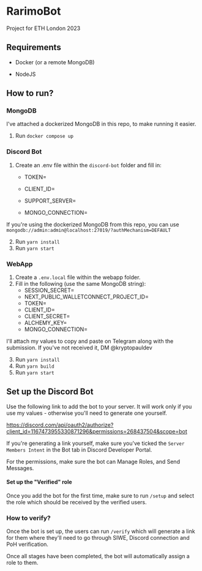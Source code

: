 # RarimoBot
Project for ETH London 2023
## Requirements

- Docker (or a remote MongoDB)

- NodeJS

## How to run?

### MongoDB
I've attached a dockerized MongoDB in this repo, to make running it easier.
1. Run `docker compose up`

### Discord Bot
1. Create an .env file within the `discord-bot` folder and fill in:

	- TOKEN=

	- CLIENT_ID=

	- SUPPORT_SERVER=

	- MONGO_CONNECTION=

If you're using the dockerized MongoDB from this repo, you can use `mongodb://admin:admin@localhost:27019/?authMechanism=DEFAULT`

2. Run `yarn install`
3. Run `yarn start`

### WebApp
1. Create a `.env.local` file within the webapp folder.
2. Fill in the following (use the same MongoDB string):
	- SESSION_SECRET=
	- NEXT_PUBLIC_WALLETCONNECT_PROJECT_ID=
	- TOKEN=
	- CLIENT_ID=
	- CLIENT_SECRET=
	- ALCHEMY_KEY=
	- MONGO_CONNECTION=

I'll attach my values to copy and paste on Telegram along with the submission. If you've not received it, DM @kryptopauldev

3. Run `yarn install`
4. Run `yarn build`
5. Run `yarn start`

## Set up the Discord Bot
Use the following link to add the bot to your server. It will work only if you use my values - otherwise you'll need to generate one yourself. 

https://discord.com/api/oauth2/authorize?client_id=1167473955330871296&permissions=268437504&scope=bot

If you're generating a link yourself, make sure you've ticked the `Server Members Intent` in the Bot tab in Discord Developer Portal.

For the permissions, make sure the bot can Manage Roles, and Send Messages. 

#### Set up the "Verified" role
Once you add the bot for the first time, make sure to run `/setup` and select the role which should be received by the verified users.

### How to verify?
Once the bot is set up, the users can run `/verify` which will generate a link for them where they'll need to go through SIWE, Discord connection and PoH verification.

Once all stages have been completed, the bot will automatically assign a role to them.